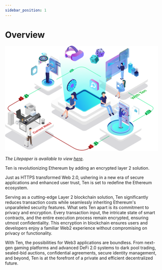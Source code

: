 ```yaml
---
sidebar_position: 1
---
```

# Overview

![Ten in Web3](../assets/overview-banner.png)

_The Litepaper is available to view [here](https://obscu.ro/litepaper)._
 
Ten is revolutionizing Ethereum by adding an encrypted layer 2 solution. 

Just as HTTPS transformed Web 2.0, ushering in a new era of secure applications and enhanced user trust, Ten is set to redefine the Ethereum ecosystem. 


Serving as a cutting-edge Layer 2 blockchain solution, Ten significantly reduces transaction costs while seamlessly inheriting Ethereum's unparalleled security features. What sets Ten apart is its commitment to privacy and encryption. Every transaction input, the intricate state of smart contracts, and the entire execution process remain encrypted, ensuring utmost confidentiality. This encryption in blockchain ensures users and developers enjoy a familiar Web2 experience without compromising on privacy or functionality.

With Ten, the possibilities for Web3 applications are boundless. From next-gen gaming platforms and advanced DeFi 2.0 systems to dark pool trading, sealed-bid auctions, confidential agreements, secure identity management, and beyond, Ten is at the forefront of a private and efficient decentralized future.